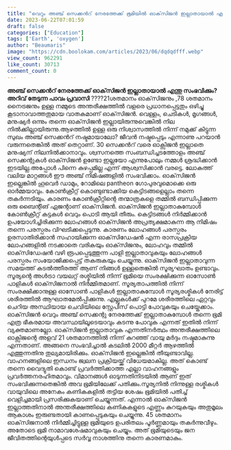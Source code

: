 ```yaml
---
title: "വെറും അഞ്ച് സെക്കന്‍റ് നേരത്തേക്ക് ഭൂമിയിൽ ഓക്‌സിജന്‍ ഇല്ലാതായാല്‍ എന്തു സംഭവിക്കും ? ഞെട്ടിപ്പിക്കുന്ന സത്യങ്ങൾ"
date: 2023-06-22T07:01:59
draft: false
categories: ["Education"]
tags: ['Earth', 'oxygen']
author: "Beaumaris"
image: "https://cdn.boolokam.com/articles/2023/06/dqdqdfff.webp"
view_count: 962291
like_count: 30713
comment_count: 0
---
```


**അഞ്ച് സെക്കന്‍റ് നേരത്തേക്ക് ഓക്‌സിജന്‍ ഇല്ലാതായാല്‍ എന്തു സംഭവിക്കും?** **അറിവ് തേടുന്ന പാവം പ്രവാസി** ????21ശതമാനം ഓക്‌സിജനും ,78 ശതമാനം നൈട്രജനും ഉള്ള നമ്മുടെ അന്തരീക്ഷത്തില്‍ വളരെ പ്രധാനപ്പെട്ടതും ഒഴിച്ചു കൂടാനാവാത്തതുമായ വാതകമാണ് ഓക്‌സിജന്‍. വെള്ളം, ചെടികള്‍, മൃഗങ്ങള്‍, മനുഷ്യര്‍ ഒന്നും തന്നെ ഓക്‌സിജന്‍ ഇല്ലായിരുന്നുവെങ്കില്‍ നില നില്‍ക്കില്ലായിരുന്നു.ആഴത്തില്‍ ഉള്ള ഒരു നിശ്വാസത്തില്‍ നിന്ന് നമുക്ക് കിട്ടുന്ന സുഖം അഞ്ച് സെക്കന്‍റ് നഷ്ടമായാലോ? ജീവന്‍ നഷ്ടപ്പെടും എന്നാണു പറയാന്‍ വരുന്നതെങ്കില്‍ അത് തെറ്റാണ്. 30 സെക്കന്‍റ് വരെ ഓക്സിജന്‍ ഇല്ലാതെ മനുഷ്യന് നിലനില്‍ക്കാനാവും. ശ്വസനത്തെ സംബന്ധിച്ചടത്തോളം അഞ്ച് സെക്കന്റുകള്‍ ഓക്‌സിജന്‍ ഉണ്ടോ ഇല്ലയോ എന്നുപോലും നമ്മൾ ശ്രദ്ധിക്കാന്‍ ഇടയില്ല.അപ്പോള്‍ പിന്നെ കുഴപ്പമില്ല എന്ന് ആശ്വസിക്കാന്‍ വരട്ടെ. ലോകത്ത് വലിയ മാറ്റങ്ങള്‍ ഈ അഞ്ച് നിമിഷങ്ങളില്‍ സംഭവിക്കാം. [](https://cdn.boolokam.com/articles/2023/06/dqdqdfff.webp)ഓക്‌സിജന്‍ ഇല്ലെങ്കില്‍ ഹൂവെര്‍ ഡാമും, റോമിലെ pantheon ഗോപുരവുമൊക്കെ ഒരു ഓര്‍മ്മയാവും. കോണ്‍ക്രീറ്റ് കൊണ്ടുണ്ടാക്കിയ കെട്ടിടങ്ങളെല്ലാം തന്നെ തകര്‍ന്നടിയും. കാരണം കോണ്‍ക്രീറ്റിന്റെ തന്മാത്രകളെ തമ്മില്‍ ബന്ധിപ്പിക്കുന്ന ഒരു ബൈന്റിങ് ഏജന്റാണ് ഓക്‌സിജന്‍. ഓക്‌സിജന്‍ ഇല്ലാതാകുമ്പോള്‍ കോണ്‍ക്രീറ്റ് കട്ടകള്‍ വെറും പൊടി ആയി തീരും. കെട്ടിടങ്ങള്‍ നിര്‍മ്മിക്കാന്‍ ഉപയോഗിച്ചിരിക്കുന്ന ലോഹങ്ങള്‍ ഓക്‌സിജന്‍ അപ്രത്യക്ഷമാകുന്ന ആ നിമിഷം തന്നെ പരസ്പരം വിഘടിക്കപ്പെടുന്നു. കാരണം ലോഹങ്ങള്‍ പരസ്പരം ഉരസാതിരിക്കാന്‍ സഹായിക്കുന്ന ഓക്‌സിഡേഷന്‍ എന്ന രാസപ്രക്രിയ ലോഹങ്ങളില്‍ നടക്കാതെ വരികയും ഓക്‌സിജനും, ലോഹവും തമ്മില്‍ ഓക്‌സിഡേഷന്‍ വഴി രൂപപ്പെടുത്തുന്ന പാളി ഇല്ലാതാവുകയും ലോഹങ്ങള്‍ പരസ്പരം സംയോജിക്കപ്പെട്ട് തകരുകയും ചെയ്യുന്നു. ഓക്‌സിജന്‍ ഇല്ലാതാവുന്ന സമയത്ത് കടല്‍ത്തീരത്ത് ആണ് നിങ്ങള്‍ ഉള്ളതെങ്കില്‍ സൂര്യഘാതം ഉണ്ടാവും. സൂര്യന്റെ അള്‍ട്രാ വയലറ്റ് രശ്മിയില്‍ നിന്ന് ഭൂമിയെ സംരക്ഷിക്കുന്ന ഓസോണ്‍ പാളികള്‍ ഓക്‌സിജനാല്‍ നിര്‍മ്മിതമാണ്. സൂര്യതാപത്തില്‍ നിന്ന് സംരക്ഷിക്കാനുള്ള ഓസോണ്‍ പാളികള്‍ ഇല്ലാതാകുമ്പോള്‍ സൂര്യരശ്മികള്‍ നേരിട്ട് ശരീരത്തില്‍ ആഘാതമേൽപ്പിക്കുന്നു. എല്ലുകൾക്ക് പുറമേ ശരീരത്തിലെ ഏറ്റവും ചെറിയ അസ്ഥിയായ ചെവിയിലെ സ്റ്റേപിസ് പൊട്ടി പോവുകയും ചെയ്തേക്കാം. ഓക്‌സിജന്‍ വെറും അഞ്ച് സെക്കന്റു നേരത്തേക്ക് ഇല്ലാതാകുമ്പോള്‍ തന്നെ ഭൂമി എത്ര ഭീകരമായ അവസ്ഥയിലൂടെയാവും കടന്നു പോവുക എന്നത് ഇതില്‍ നിന്ന് വ്യക്തമാണല്ലോ. ഓക്‌സിജന്‍ ഇല്ലാതാവുക എന്നതിനര്‍ത്ഥം അന്തരീക്ഷത്തിലെ ഓക്സിജന്റെ അളവ് 21 ശതമാനത്തില്‍ നിന്ന് കുറഞ്ഞ് വായു മര്‍ദ്ദം നഷ്ടമാകുന്നു എന്നതാണ്. അങ്ങനെ സംഭവിച്ചാല്‍ കടലില്‍ 2000 മീറ്റര്‍ ആഴത്തില്‍ എത്തുന്നതിനു തുല്യമായിരിക്കും. ഓക്‌സിജന്‍ ഇല്ലെങ്കില്‍ തീയുണ്ടാവില്ല. വാഹനങ്ങളിലെ ഇന്ധനം ജ്വലന പ്രക്രിയയ്ക്ക് വിധേയമാകില്ല. അത്‌ കൊണ്ട് തന്നെ വൈദ്യുതി കൊണ്ട് പ്രവര്‍ത്തിക്കാത്ത എല്ലാ വാഹനങ്ങളും പ്രവര്‍ത്തനരഹിതമാവും. വിമാനങ്ങള്‍ ഓടുന്നതിനിടയില്‍ ആണ് ഇത് സംഭവിക്കുന്നതെങ്കില്‍ അവ ഭൂമിയിലേക്ക് പതിക്കും.സൂര്യനില്‍ നിന്നുള്ള രശ്മികള്‍ വായുവിലെ അനേകം കണികകളില്‍ തട്ടിയ ശേഷം ഭൂമിയില്‍ പതിച്ച് വെളിച്ചമായി പ്രസരിക്കുകയാണ് ചെയ്യുന്നത്. എന്നാല്‍ ഓക്‌സിജന്‍ ഇല്ലാത്തതിനാല്‍ അന്തരീക്ഷത്തിലെ കണികകളുടെ എണ്ണം കുറയുകയും അതുമൂലം ആകാശം ഇരുണ്ടതായി കാണപ്പെടുകയും ചെയ്യുന്നു. 45 ശതമാനം ഓക്‌സിജനാല്‍ നിര്‍മ്മിച്ചിട്ടുള്ള ഭൂമിയുടെ ഉപരിതലം പൂര്‍ണ്ണമായും തകര്‍ന്നുവീഴും. അതോടെ ഭൂമി നാമാവശേഷമാവുകയും ചെയ്യും. അത് ഭൂമിയുടെയും ജന ജീവിതത്തിന്റെയുൾപ്പടെ സര്‍വ്വ നാശത്തിനു തന്നെ കാരണമാകും.
